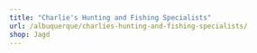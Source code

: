 ```yaml
---
title: "Charlie's Hunting and Fishing Specialists"
url: /albuquerque/charlies-hunting-and-fishing-specialists/
shop: Jagd
---
```

